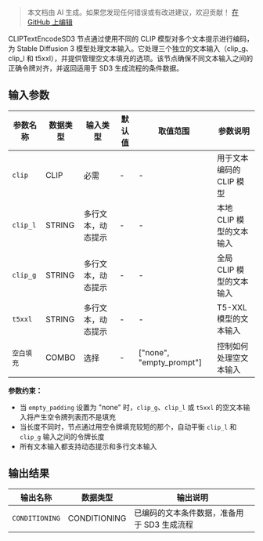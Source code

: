 > 本文档由 AI 生成。如果您发现任何错误或有改进建议，欢迎贡献！ [在 GitHub 上编辑](https://github.com/Comfy-Org/embedded-docs/blob/main/comfyui_embedded_docs/docs/CLIPTextEncodeSD3/zh.md)

CLIPTextEncodeSD3 节点通过使用不同的 CLIP 模型对多个文本提示进行编码，为 Stable Diffusion 3 模型处理文本输入。它处理三个独立的文本输入（clip_g、clip_l 和 t5xxl），并提供管理空文本填充的选项。该节点确保不同文本输入之间的正确令牌对齐，并返回适用于 SD3 生成流程的条件数据。

## 输入参数

| 参数名称 | 数据类型 | 输入类型 | 默认值 | 取值范围 | 参数说明 |
|-----------|-----------|------------|---------|-------|-------------|
| `clip` | CLIP | 必需 | - | - | 用于文本编码的 CLIP 模型 |
| `clip_l` | STRING | 多行文本，动态提示 | - | - | 本地 CLIP 模型的文本输入 |
| `clip_g` | STRING | 多行文本，动态提示 | - | - | 全局 CLIP 模型的文本输入 |
| `t5xxl` | STRING | 多行文本，动态提示 | - | - | T5-XXL 模型的文本输入 |
| `空白填充` | COMBO | 选择 | - | ["none", "empty_prompt"] | 控制如何处理空文本输入 |

**参数约束：**

- 当 `empty_padding` 设置为 "none" 时，`clip_g`、`clip_l` 或 `t5xxl` 的空文本输入将产生空令牌列表而不是填充
- 当长度不同时，节点通过用空令牌填充较短的那个，自动平衡 `clip_l` 和 `clip_g` 输入之间的令牌长度
- 所有文本输入都支持动态提示和多行文本输入

## 输出结果

| 输出名称 | 数据类型 | 输出说明 |
|-------------|-----------|-------------|
| `CONDITIONING` | CONDITIONING | 已编码的文本条件数据，准备用于 SD3 生成流程 |
